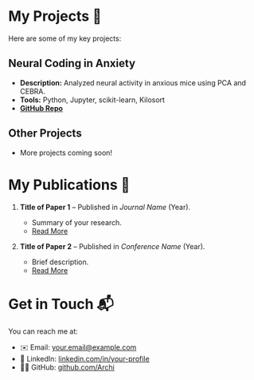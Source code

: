 
# My Projects 🚀  
Here are some of my key projects:

## Neural Coding in Anxiety
- **Description:** Analyzed neural activity in anxious mice using PCA and CEBRA.
- **Tools:** Python, Jupyter, scikit-learn, Kilosort
- **[GitHub Repo](https://github.com/your-repo)**  

## Other Projects
- More projects coming soon!


# My Publications 📄  

1. **Title of Paper 1** – Published in *Journal Name* (Year).  
   - Summary of your research.
   - [Read More](#)  

2. **Title of Paper 2** – Published in *Conference Name* (Year).  
   - Brief description.
   - [Read More](#)
  
# Get in Touch 📬  
You can reach me at:  

- ✉️ Email: [your.email@example.com](mailto:your.email@example.com)  
- 🔗 LinkedIn: [linkedin.com/in/your-profile](https://linkedin.com/in/your-profile)  
- 🧑‍💻 GitHub: [github.com/Archi](https://github.com/Archi)  
